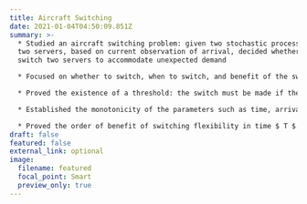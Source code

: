 ```yaml
---
title: Aircraft Switching
date: 2021-01-04T04:50:09.851Z
summary: >-
  * Studied an aircraft switching problem: given two stochastic processes and
  two servers, based on current observation of arrival, decided whether to
  switch two servers to accommodate unexpected demand

  * Focused on whether to switch, when to switch, and benefit of the switch

  * Proved the existence of a threshold: the switch must be made if the arrival is large enough

  * Established the monotonicity of the parameters such as time, arrival rate, and server capacity

  * Proved the order of benefit of switching flexibility in time $ T $. 
draft: false
featured: false
external_link: optional
image:
  filename: featured
  focal_point: Smart
  preview_only: true
---
```

